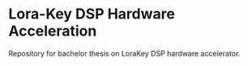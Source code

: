 # Lora-Key DSP Hardware Acceleration

Repository for bachelor thesis on LoraKey DSP hardware accelerator.
